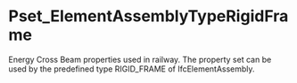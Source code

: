 # Pset_ElementAssemblyTypeRigidFrame

Energy Cross Beam properties used in railway. The property set can be used by the predefined type RIGID_FRAME of IfcElementAssembly.
<!-- end of short definition -->

